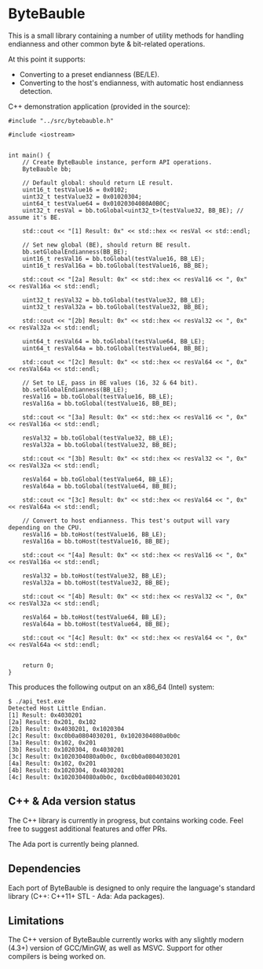 # ByteBauble #

This is a small library containing a number of utility methods for handling endianness and other common byte & bit-related operations.

At this point it supports:

* Converting to a preset endianness (BE/LE).
* Converting to the host's endianness, with automatic host endianness detection.


C++ demonstration application (provided in the source):

	#include "../src/bytebauble.h"

	#include <iostream>


	int main() {
		// Create ByteBauble instance, perform API operations.
		ByteBauble bb;
		
		// Default global: should return LE result.
		uint16_t testValue16 = 0x0102;
		uint32_t testValue32 = 0x01020304;
		uint64_t testValue64 = 0x01020304080A0B0C;
		uint32_t resVal = bb.toGlobal<uint32_t>(testValue32, BB_BE); // assume it's BE.
		
		std::cout << "[1] Result: 0x" << std::hex << resVal << std::endl;
		
		// Set new global (BE), should return BE result.
		bb.setGlobalEndianness(BB_BE);
		uint16_t resVal16 = bb.toGlobal(testValue16, BB_LE);
		uint16_t resVal16a = bb.toGlobal(testValue16, BB_BE);
		
		std::cout << "[2a] Result: 0x" << std::hex << resVal16 << ", 0x" << resVal16a << std::endl;
		
		uint32_t resVal32 = bb.toGlobal(testValue32, BB_LE);
		uint32_t resVal32a = bb.toGlobal(testValue32, BB_BE);
		
		std::cout << "[2b] Result: 0x" << std::hex << resVal32 << ", 0x" << resVal32a << std::endl;
		
		uint64_t resVal64 = bb.toGlobal(testValue64, BB_LE);
		uint64_t resVal64a = bb.toGlobal(testValue64, BB_BE);
		
		std::cout << "[2c] Result: 0x" << std::hex << resVal64 << ", 0x" << resVal64a << std::endl;
		
		// Set to LE, pass in BE values (16, 32 & 64 bit).
		bb.setGlobalEndianness(BB_LE);
		resVal16 = bb.toGlobal(testValue16, BB_LE);
		resVal16a = bb.toGlobal(testValue16, BB_BE);
		
		std::cout << "[3a] Result: 0x" << std::hex << resVal16 << ", 0x" << resVal16a << std::endl;
		
		resVal32 = bb.toGlobal(testValue32, BB_LE);
		resVal32a = bb.toGlobal(testValue32, BB_BE);
		
		std::cout << "[3b] Result: 0x" << std::hex << resVal32 << ", 0x" << resVal32a << std::endl;
		
		resVal64 = bb.toGlobal(testValue64, BB_LE);
		resVal64a = bb.toGlobal(testValue64, BB_BE);
		
		std::cout << "[3c] Result: 0x" << std::hex << resVal64 << ", 0x" << resVal64a << std::endl;
		
		// Convert to host endianness. This test's output will vary depending on the CPU.
		resVal16 = bb.toHost(testValue16, BB_LE);
		resVal16a = bb.toHost(testValue16, BB_BE);
		
		std::cout << "[4a] Result: 0x" << std::hex << resVal16 << ", 0x" << resVal16a << std::endl;
		
		resVal32 = bb.toHost(testValue32, BB_LE);
		resVal32a = bb.toHost(testValue32, BB_BE);
		
		std::cout << "[4b] Result: 0x" << std::hex << resVal32 << ", 0x" << resVal32a << std::endl;
		
		resVal64 = bb.toHost(testValue64, BB_LE);
		resVal64a = bb.toHost(testValue64, BB_BE);
		
		std::cout << "[4c] Result: 0x" << std::hex << resVal64 << ", 0x" << resVal64a << std::endl;
		
		
		return 0;
	}

This produces the following output on an x86_64 (Intel) system:


	$ ./api_test.exe
	Detected Host Little Endian.
	[1] Result: 0x4030201
	[2a] Result: 0x201, 0x102
	[2b] Result: 0x4030201, 0x1020304
	[2c] Result: 0xc0b0a0804030201, 0x1020304080a0b0c
	[3a] Result: 0x102, 0x201
	[3b] Result: 0x1020304, 0x4030201
	[3c] Result: 0x1020304080a0b0c, 0xc0b0a0804030201
	[4a] Result: 0x102, 0x201
	[4b] Result: 0x1020304, 0x4030201
	[4c] Result: 0x1020304080a0b0c, 0xc0b0a0804030201



## C++ & Ada version status ##

The C++ library is currently in progress, but contains working code. Feel free to suggest additional features and offer PRs.

The Ada port is currently being planned.


## Dependencies ##

Each port of ByteBauble is designed to only require the language's standard library (C++: C++11+ STL - Ada: Ada packages). 

## Limitations ##

The C++ version of ByteBauble currently works with any slightly modern (4.3+) version of GCC/MinGW, as well as MSVC. Support for other compilers is being worked on.